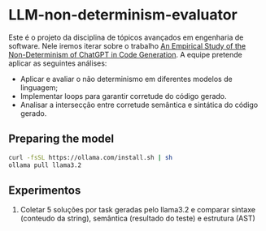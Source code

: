 # LLM-non-determinism-evaluator
Este é o projeto da disciplina de tópicos avançados em engenharia de software. Nele iremos iterar sobre o trabalho [An Empirical Study of the Non-Determinism of ChatGPT in Code Generation](https://dl.acm.org/doi/full/10.1145/36970100). A equipe pretende aplicar as seguintes análises:
- Aplicar e avaliar o não determinismo em diferentes modelos de linguagem;
- Implementar loops para garantir corretude do código gerado.
- Analisar a intersecção entre corretude semântica e sintática do código gerado.

## Preparing the model

```sh
curl -fsSL https://ollama.com/install.sh | sh
ollama pull llama3.2
```

## Experimentos 

1. Coletar 5 soluções por task geradas pelo llama3.2 e comparar sintaxe (conteudo da string), semântica (resultado do teste) e estrutura (AST)